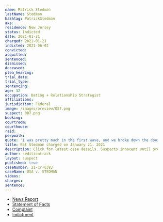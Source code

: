 ```yaml
---
name: Patrick Stedman
lastName: Stedman
hashtag: PatrickStedman
aka:
residence: New Jersey
status: Indicted
date: 2021-01-21
charged: 2021-01-21
indicted: 2021-06-02
convicted:
acquitted:
sentenced:
dismissed:
deceased:
plea_hearing:
trial_date:
trial_type:
sentencing:
age: 32
occupation: Dating + Relationship Strategist
affiliations:
jurisdiction: Federal
image: /images/preview/087.png
suspect: 087.png
booking:
courtroom:
courthouse:
raid:
perpwalk:
quote: 'I was pretty much in the first wave, and we broke down the doors and climbed up the back part of the Capitol building and got all the way into the chambers'
title: Pat Stedman charged on January 21, 2021
description: Click for latest case details. Suspects innocent until proven guilty.
author: seditiontrack
layout: suspect
published: true
caseNumber: 21-cr-0383
caseName: USA v. STEDMAN
videos:
charges:
sentence:
---
```

- [News Report](https://www.nj.com/news/2021/01/nj-man-charged-with-taking-part-in-attack-at-us-capitol-posted-videos-from-inside-feds-say.html)
- [Statement of Facts](https://www.justice.gov/usao-dc/case-multi-defendant/file/1379521/download)
- [Complaint](https://www.justice.gov/usao-dc/case-multi-defendant/file/1379516/download)
- [Indictment](https://www.justice.gov/usao-dc/case-multi-defendant/file/1413641/download)
